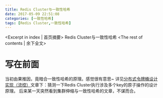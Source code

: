 ```yaml
---
title: Redis Cluster与一致性哈希
date: 2017-05-09 22:51:08
categories: [一致性哈希]
tags: [Redis Cluster,一致性哈希]
---
```

<Excerpt in index | 首页摘要>
Redis Cluster与一致性哈希<!-- more -->
<The rest of contents | 余下全文>

# 写在前面
当初由果推因，竟暗合一致性哈希的原理。感觉很有意思~
详见[分布式令牌桶设计实现（流控）](http://blog.maxplus1.com/2016/12/28/分布式令牌桶设计实现（流控）/)文章下：猜测一下Redis Cluster执行涉及多个key的原子操作的设计原理。
后来某一天突然看到集群伸缩与一致性哈希的文章，不谋而合。
